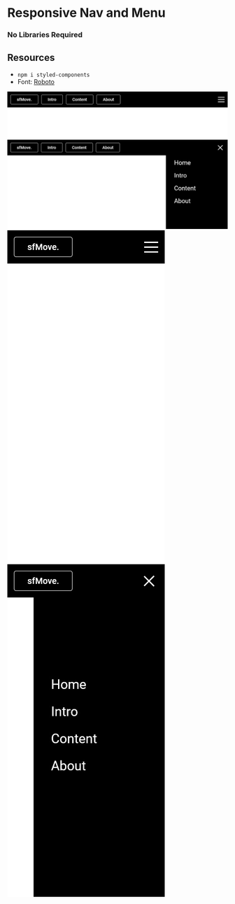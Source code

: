 # Responsive Nav and Menu

### No Libraries Required

## Resources

- `npm i styled-components`
- Font: [Roboto](https://fonts.google.com/specimen/Roboto?query=robo)

![](./desktop01.jpg)
![](./desktop02.jpg)
![](./mobile01.jpg)
![](./mobile02.jpg)
